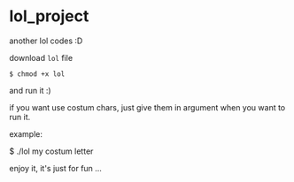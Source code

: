 # lol_project
another lol codes :D

download `lol` file

`$ chmod +x lol`

and run it :) 

if you want use costum chars, just give them in argument when you want to run it.

example:

$ ./lol my costum letter

enjoy it, it's just for fun ...
